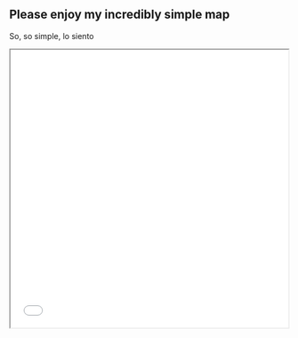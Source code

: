 ## Please enjoy my incredibly simple map
So, so simple, lo siento

<iframe src="index.html" height="500" width="500></iframe>

if you want to see this map (but slightly larger) please click [here](index.html).
